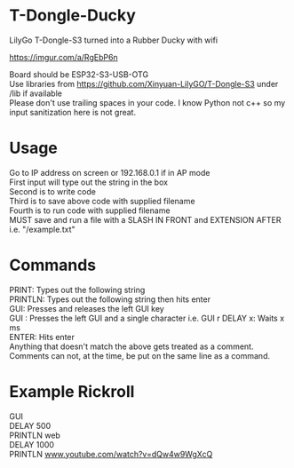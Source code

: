 # T-Dongle-Ducky
LilyGo T-Dongle-S3 turned into a Rubber Ducky with wifi  

https://imgur.com/a/RgEbP6n

Board should be ESP32-S3-USB-OTG  
Use libraries from https://github.com/Xinyuan-LilyGO/T-Dongle-S3 under /lib if available  
Please don't use trailing spaces in your code. I know Python not c++ so my input sanitization here is not great.

# Usage

Go to IP address on screen or 192.168.0.1 if in AP mode  
First input will type out the string in the box  
Second is to write code  
Third is to save above code with supplied filename  
Fourth is to run code with supplied filename  
MUST save and run a file with a SLASH IN FRONT and EXTENSION AFTER i.e. "/example.txt"  

# Commands 
PRINT:  Types out the following string  
PRINTLN: Types out the following string then hits enter  
GUI: Presses and releases the left GUI key  
GUI <character>: Presses the left GUI and a single character i.e. GUI r
DELAY x: Waits x ms  
ENTER: Hits enter  
Anything that doesn't match the above gets treated as a comment. Comments can not, at the time, be put on the same line as a command.

# Example Rickroll
GUI  
DELAY 500  
PRINTLN web  
DELAY 1000  
PRINTLN www.youtube.com/watch?v=dQw4w9WgXcQ  
